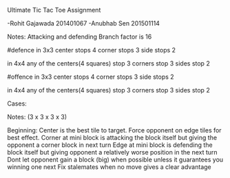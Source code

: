 Ultimate Tic Tac Toe Assignment

-Rohit Gajawada 201401067
-Anubhab Sen 201501114

Notes:
Attacking and defending
Branch factor is 16

#defence
in 3x3
center stops 4
corner stops 3
side stops 2

in 4x4
any of the centers(4 squares) stop 3
corners stop 3
sides stop 2

#offence
in 3x3
center stops 4
corner stops 3
side stops 2

in 4x4
any of the centers(4 squares) stop 3
corners stop 3
sides stop 2

Cases:


Notes: (3 x 3 x 3 x 3)

Beginning: Center is the best tile to target.
Force opponent on edge tiles for best effect.
Corner at mini block is attacking the block itself but giving the opponent a corner block in next turn
Edge at mini block is defending the block itself but giving opponent a relatively worse position in the next turn
Dont let opponent gain a block (big) when possible unless it guarantees you winning one next
Fix stalemates when no move gives a clear advantage

